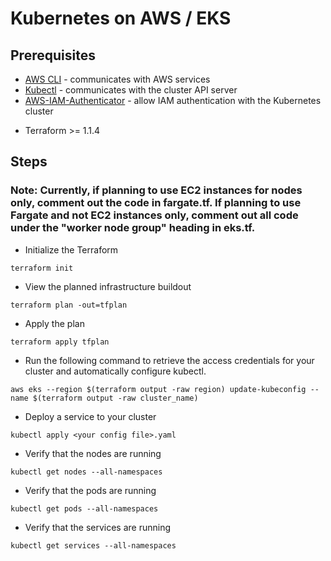# Kubernetes on AWS / EKS

## Prerequisites

- [AWS CLI](https://docs.aws.amazon.com/cli/latest/userguide/install-cliv2-mac.html) - communicates with AWS services
- [Kubectl](https://kubernetes.io/docs/tasks/tools/install-kubectl/) - communicates with the cluster API server
- [AWS-IAM-Authenticator](https://docs.aws.amazon.com/eks/latest/userguide/install-aws-iam-authenticator.html) - allow IAM authentication with the Kubernetes cluster
<!-- - eksctl - command line utility for creating and managing Kubernetes clusters on Amazon EKS -->
<!-- - wget (required for the eks module) -->
- Terraform >= 1.1.4

## Steps

### Note: Currently, if planning to use EC2 instances for nodes only, comment out the code in fargate.tf. If planning to use Fargate and not EC2 instances only, comment out all code under the "worker node group" heading in eks.tf. 

- Initialize the Terraform
```text
terraform init
```

- View the planned infrastructure buildout
```text
terraform plan -out=tfplan
```

- Apply the plan
```text
terraform apply tfplan
```

- Run the following command to retrieve the access credentials for your cluster and automatically configure kubectl.

```text
aws eks --region $(terraform output -raw region) update-kubeconfig --name $(terraform output -raw cluster_name)
```

- Deploy a service to your cluster
```text
kubectl apply <your config file>.yaml
```

- Verify that the nodes are running
```text
kubectl get nodes --all-namespaces
```

- Verify that the pods are running
```text
kubectl get pods --all-namespaces
```

- Verify that the services are running
```text
kubectl get services --all-namespaces
```

